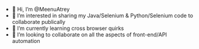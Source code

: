 - 👋 Hi, I’m @MeenuAtrey
- 👀 I’m interested in sharing my Java/Selenium & Python/Selenium code to collaborate publically 
- 🌱 I’m currently learning cross browser quirks
- 💞️ I’m looking to collaborate on all the aspects of front-end/API automation


<!---
MeenuAtrey/MeenuAtrey is a ✨ special ✨ repository because its `README.md` (this file) appears on your GitHub profile.
You can click the Preview link to take a look at your changes.
--->

